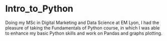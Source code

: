 # Intro_to_Python
Doing my MSc in Digital Marketing and Data Science at EM Lyon, I had the pleasure of taking the Fundamentals of Python course, in which I was able to enhance my basic Python skills and work on Pandas and graphs plotting. 
